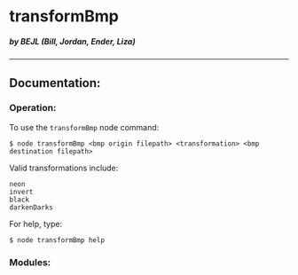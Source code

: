 transformBmp
=====

##### by BEJL (Bill, Jordan, Ender, Liza)
-----

## Documentation:

### Operation:

To use the `transformBmp` node command:

```
$ node transformBmp <bmp origin filepath> <transformation> <bmp destination filepath>
```
Valid transformations include:
```
neon
invert
black
darkenDarks
```

For help, type:
```
$ node transformBmp help
```

### Modules:
